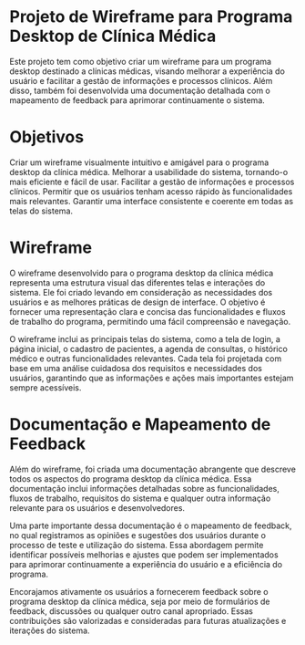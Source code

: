 # Projeto de Wireframe para Programa Desktop de Clínica Médica
Este projeto tem como objetivo criar um wireframe para um programa desktop destinado a clínicas médicas, visando melhorar a experiência do usuário e facilitar a gestão de informações e processos clínicos. Além disso, também foi desenvolvida uma documentação detalhada com o mapeamento de feedback para aprimorar continuamente o sistema.

# Objetivos
Criar um wireframe visualmente intuitivo e amigável para o programa desktop da clínica médica.
Melhorar a usabilidade do sistema, tornando-o mais eficiente e fácil de usar.
Facilitar a gestão de informações e processos clínicos.
Permitir que os usuários tenham acesso rápido às funcionalidades mais relevantes.
Garantir uma interface consistente e coerente em todas as telas do sistema.
# Wireframe
O wireframe desenvolvido para o programa desktop da clínica médica representa uma estrutura visual das diferentes telas e interações do sistema. Ele foi criado levando em consideração as necessidades dos usuários e as melhores práticas de design de interface. O objetivo é fornecer uma representação clara e concisa das funcionalidades e fluxos de trabalho do programa, permitindo uma fácil compreensão e navegação.

O wireframe inclui as principais telas do sistema, como a tela de login, a página inicial, o cadastro de pacientes, a agenda de consultas, o histórico médico e outras funcionalidades relevantes. Cada tela foi projetada com base em uma análise cuidadosa dos requisitos e necessidades dos usuários, garantindo que as informações e ações mais importantes estejam sempre acessíveis.

# Documentação e Mapeamento de Feedback
Além do wireframe, foi criada uma documentação abrangente que descreve todos os aspectos do programa desktop da clínica médica. Essa documentação inclui informações detalhadas sobre as funcionalidades, fluxos de trabalho, requisitos do sistema e qualquer outra informação relevante para os usuários e desenvolvedores.

Uma parte importante dessa documentação é o mapeamento de feedback, no qual registramos as opiniões e sugestões dos usuários durante o processo de teste e utilização do sistema. Essa abordagem permite identificar possíveis melhorias e ajustes que podem ser implementados para aprimorar continuamente a experiência do usuário e a eficiência do programa.

Encorajamos ativamente os usuários a fornecerem feedback sobre o programa desktop da clínica médica, seja por meio de formulários de feedback, discussões ou qualquer outro canal apropriado. Essas contribuições são valorizadas e consideradas para futuras atualizações e iterações do sistema.
